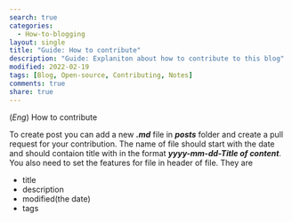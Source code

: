 ```yaml
---
search: true
categories: 
  - How-to-blogging
layout: single
title: "Guide: How to contribute"
description: "Guide: Explaniton about how to contribute to this blog"
modified: 2022-02-19
tags: [Blog, Open-source, Contributing, Notes]
comments: true
share: true
---
```

(*Eng*) How to contribute  

To create post you can add a new ***.md*** file in ***posts*** folder and create a pull request for your contribution. The name of file should start with the date and should contaion title with in the format ***yyyy-mm-dd-Title of content***.  
You also need to set the features for file in header of file. They are 
- title
- description
- modified(the date)
- tags

